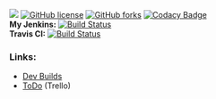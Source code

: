 [![](https://jitpack.io/v/Phyrone/Lobby-Rel.svg)](https://jitpack.io/#Phyrone/Lobby-Rel) [![GitHub license](https://img.shields.io/github/license/Phyrone/Lobby-Rel.svg)](https://github.com/Phyrone/Lobby-Rel/blob/master/LICENSE) [![GitHub forks](https://img.shields.io/github/forks/Phyrone/Lobby-Rel.svg)](https://github.com/Phyrone/Lobby-Rel/network) [![Codacy Badge](https://api.codacy.com/project/badge/Grade/a5f693273ce0430d8259d96d437bd42e)](https://www.codacy.com/app/Phyrone/Lobby-Rel?utm_source=github.com&amp;utm_medium=referral&amp;utm_content=Phyrone/Lobby-Rel&amp;utm_campaign=Badge_Grade)  
**My Jenkins:** [![Build Status](https://ci.phyrone.de/buildStatus/icon?job=Lobby-Rel)](https://ci.phyrone.de/job/Lobby-Rel/)  
**Travis CI:**  [![Build Status](https://travis-ci.org/Phyrone/Lobby-Rel.svg?branch=master)](https://travis-ci.org/Phyrone/Lobby-Rel)  
### Links:
- [Dev Builds](https://ci.phyrone.de/job/Lobby-Rel/)
- [ToDo](https://trello.com/b/CMpvKvmk) (Trello)
